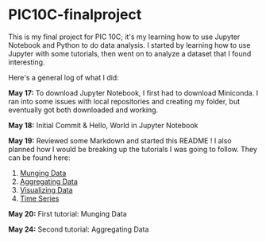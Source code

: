 # PIC10C-finalproject

This is my final project for PIC 10C; it's my learning how to use Jupyter Notebook and Python to do data analysis.
I started by learning how to use Jupyter with some tutorials, then went on to analyze a dataset that I found interesting.

Here's a general log of what I did:

**May 17:** To download Jupyter Notebook, I first had to download Miniconda. I ran into some issues with local repositories
and creating my folder, but eventually got both downloaded and working.

**May 18:** Initial Commit & Hello, World in Jupyter Notebook

**May 19:** Reviewed some Markdown and started this README ! I also planned how I would be breaking up the tutorials I was going to follow.
They can be found here:
1. [Munging Data](http://wavedatalab.github.io/datawithpython/munge.html)
2. [Aggregating Data](http://wavedatalab.github.io/datawithpython/aggregate.html)
3. [Visualizing Data](http://wavedatalab.github.io/datawithpython/visualize.html)
4. [Time Series](http://wavedatalab.github.io/datawithpython/timeseries.html)

**May 20:** First tutorial: Munging Data

**May 24:** Second tutorial: Aggregating Data
